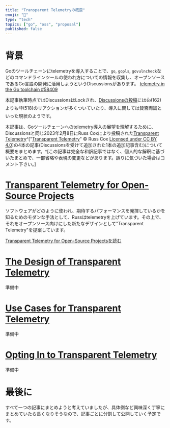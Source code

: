 ```yaml
---
title: "Transparent Telemetryの概要"
emoji: "🌌"
type: "tech"
topics: ["go", "oss", "proposal"]
published: false
---
```


# 背景

Goのツールチェーンにtelemetryを導入することで、`go`, `gopls`, `govulncheck`などのコマンドラインツールの使われ方についての情報を収集し、オープンソースであるGo言語の開発に活用しようというDiscussionsがあります。
[telemetry in the Go toolchain #58409](https://github.com/golang/go/discussions/58409) 

本記事執筆時点ではDiscussionsはLockされ、[Discussionsの投稿](https://github.com/golang/go/discussions/58409#discussion-4835204)には👍(162)よりも👎(518)のリアクションが多くついていたり、導入に関しては賛否両論といった現状のようです。

本記事は、Goツールチェーンへのtelemetry導入の展望を理解するために、Discussionsと同じ2023年2月8日にRuss Coxにより投稿された[Transparent Telemetry](https://research.swtch.com/telemetry)^["[Transparent Telemetry](https://research.swtch.com/telemetry)" © Russ Cox [Licensed under CC BY 4.0](https://creativecommons.org/licenses/by/4.0/)]の4本の記事(Discussionsを受けて追加された1本の追加記事含む)について概要をまとめます。^[この記事は完全な和訳記事ではなく、個人的な解釈に基づいたまとめで、一部省略や表現の変更などがあります。誤りに気づいた場合はコメント下さい。]



# [Transparent Telemetry for Open-Source Projects](https://research.swtch.com/telemetry-intro)

ソフトウェアがどのように使われ、期待するパフォーマンスを発揮しているかを知るためのモダンな手法として、Russはtelemetryを上げています。その上で、それをオープンソース向けにした新たなデザインとして"Transparent Telemetry"を提案しています。

[Transparent Telemetry for Open-Source Projectsを読む](https://zenn.dev/a2not/articles/telemetry-intro)



# [The Design of Transparent Telemetry](https://research.swtch.com/telemetry-design)

準備中



# [Use Cases for Transparent Telemetry](https://research.swtch.com/telemetry-uses)

準備中



# [Opting In to Transparent Telemetry](https://research.swtch.com/telemetry-opt-in)

準備中



# 最後に

すべて一つの記事にまとめようと考えていましたが、具体例など興味深く丁寧にまとめていたら長くなりそうなので、記事ごとに分割して公開していく予定です。

